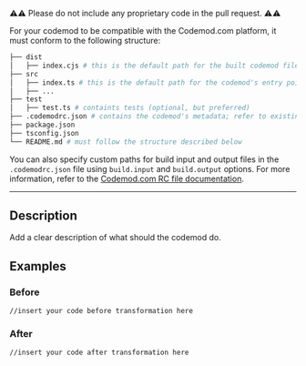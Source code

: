 :warning::warning: Please do not include any proprietary code in the pull request. :warning::warning:

For your codemod to be compatible with the Codemod.com platform, it must conform to the following structure:

```bash
├── dist
│   ├── index.cjs # this is the default path for the built codemod file. this is what gets executed when someone runs the codemod.
├── src
│   ├── index.ts # this is the default path for the codemod's entry point file.
│   ├── ...
├── test
│   ├── test.ts # containts tests (optional, but preferred)
├── .codemodrc.json # contains the codemod's metadata; refer to existing codemods for the config file structure.
├── package.json
├── tsconfig.json
└── README.md # must follow the structure described below
```

You can also specify custom paths for build input and output files in the `.codemodrc.json` file using `build.input` and `build.output` options. For more information, refer to the [Codemod.com RC file documentation](https://docs.codemod.com/).

---

## Description

Add a clear description of what should the codemod do.

## Examples

### Before

```
//insert your code before transformation here
```

### After

```
//insert your code after transformation here
```
